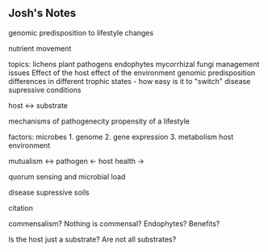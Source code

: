 ## Josh's Notes

genomic predisposition to lifestyle changes

nutrient movement

topics:
lichens
plant pathogens
endophytes
mycorrhizal fungi
management issues
Effect of the host
effect of the environment
genomic predisposition
differences in different trophic states - how easy is it to "switch"
disease supressive conditions

host <-> substrate

mechanisms of pathogenecity
propensity of a lifestyle


factors:
microbes
	1. genome
	2. gene expression
	3. metabolism
host
environment


mutualism <-> pathogen
<- host health ->

quorum sensing and microbial load

disease supressive soils

citation

commensalism? Nothing is commensal? Endophytes? Benefits?

Is the host just a substrate? Are not all substrates?